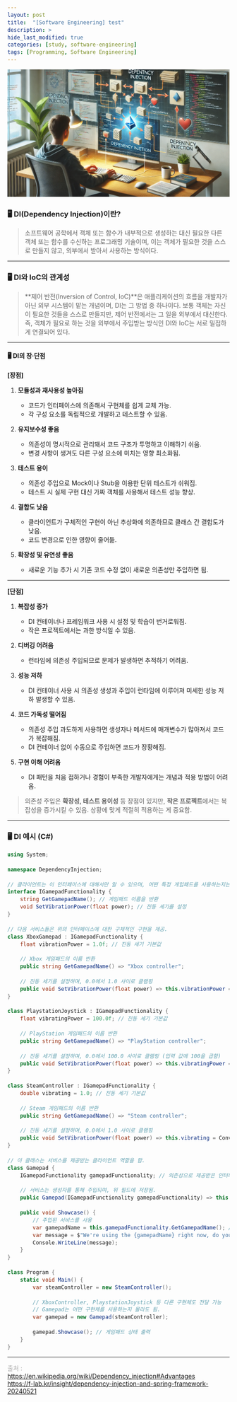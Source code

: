```yaml
---
layout: post
title:  "[Software Engineering] test"
description: >
hide_last_modified: true
categories: [study, software-engineering]
tags: [Programming, Software Engineering]
---
```

![](../../../assets/img/blog/software_engineering/di.png)


### 🖥️ DI(Dependency Injection)이란?
> 소프트웨어 공학에서 객체 또는 함수가 내부적으로 생성하는 대신 필요한 다른 객체 또는 함수를 수신하는 프로그래밍 기술이며, 이는 객체가 필요한 것을 스스로 만들지 않고, 외부에서 받아서 사용하는 방식이다.

-----
### 🖥️ DI와 IoC의 관계성
> **제어 반전(Inversion of Control, IoC)**은 애플리케이션의 흐름을 개발자가 아닌 외부 시스템이 맡는 개념이며, DI는 그 방법 중 하나이다.
보통 객체는 자신이 필요한 것들을 스스로 만들지만, 제어 반전에서는 그 일을 외부에서 대신한다. 즉, 객체가 필요로 하는 것을 외부에서 주입받는 방식인 DI와 IoC는 서로 밀접하게 연결되어 있다.

-----
#### 🖥️ DI의 장·단점

**[장점]**

1. **모듈성과 재사용성 높아짐**
   - 코드가 인터페이스에 의존해서 구현체를 쉽게 교체 가능.
   - 각 구성 요소를 독립적으로 개발하고 테스트할 수 있음.

2. **유지보수성 좋음**
   - 의존성이 명시적으로 관리돼서 코드 구조가 투명하고 이해하기 쉬움.
   - 변경 사항이 생겨도 다른 구성 요소에 미치는 영향 최소화됨.

3. **테스트 용이**
   - 의존성 주입으로 Mock이나 Stub을 이용한 단위 테스트가 쉬워짐.
   - 테스트 시 실제 구현 대신 가짜 객체를 사용해서 테스트 성능 향상.

4. **결합도 낮음**
   - 클라이언트가 구체적인 구현이 아닌 추상화에 의존하므로 클래스 간 결합도가 낮음.
   - 코드 변경으로 인한 영향이 줄어듦.

5. **확장성 및 유연성 좋음**
   - 새로운 기능 추가 시 기존 코드 수정 없이 새로운 의존성만 주입하면 됨.

---

**[단점]**

1. **복잡성 증가**
   - DI 컨테이너나 프레임워크 사용 시 설정 및 학습이 번거로워짐.
   - 작은 프로젝트에서는 과한 방식일 수 있음.

2. **디버깅 어려움**
   - 런타임에 의존성 주입되므로 문제가 발생하면 추적하기 어려움.

3. **성능 저하**
   - DI 컨테이너 사용 시 의존성 생성과 주입이 런타임에 이루어져 미세한 성능 저하 발생할 수 있음.

4. **코드 가독성 떨어짐**
   - 의존성 주입 과도하게 사용하면 생성자나 메서드에 매개변수가 많아져서 코드가 복잡해짐.
   - DI 컨테이너 없이 수동으로 주입하면 코드가 장황해짐.

5. **구현 이해 어려움**
   - DI 패턴을 처음 접하거나 경험이 부족한 개발자에게는 개념과 적용 방법이 어려움.


>의존성 주입은 **확장성, 테스트 용이성** 등 장점이 있지만, **작은 프로젝트**에서는 복잡성을 증가시킬 수 있음. 상황에 맞게 적절히 적용하는 게 중요함.

-----
### 🖥️ DI 예시 (C#)
```cs
using System;

namespace DependencyInjection;

// 클라이언트는 이 인터페이스에 대해서만 알 수 있으며, 어떤 특정 게임패드를 사용하는지는 알지 못함.
interface IGamepadFunctionality {
    string GetGamepadName(); // 게임패드 이름을 반환
    void SetVibrationPower(float power); // 진동 세기를 설정
}

// 다음 서비스들은 위의 인터페이스에 대한 구체적인 구현을 제공.
class XboxGamepad : IGamepadFunctionality {
    float vibrationPower = 1.0f; // 진동 세기 기본값

    // Xbox 게임패드의 이름 반환
    public string GetGamepadName() => "Xbox controller";

    // 진동 세기를 설정하며, 0.0에서 1.0 사이로 클램핑
    public void SetVibrationPower(float power) => this.vibrationPower = Math.Clamp(power, 0.0f, 1.0f);
}

class PlaystationJoystick : IGamepadFunctionality {
    float vibratingPower = 100.0f; // 진동 세기 기본값

    // PlayStation 게임패드의 이름 반환
    public string GetGamepadName() => "PlayStation controller";

    // 진동 세기를 설정하며, 0.0에서 100.0 사이로 클램핑 (입력 값에 100을 곱함)
    public void SetVibrationPower(float power) => this.vibratingPower = Math.Clamp(power * 100.0f, 0.0f, 100.0f);
}

class SteamController : IGamepadFunctionality {
    double vibrating = 1.0; // 진동 세기 기본값

    // Steam 게임패드의 이름 반환
    public string GetGamepadName() => "Steam controller";

    // 진동 세기를 설정하며, 0.0에서 1.0 사이로 클램핑
    public void SetVibrationPower(float power) => this.vibrating = Convert.ToDouble(Math.Clamp(power, 0.0f, 1.0f));
}

// 이 클래스는 서비스를 제공받는 클라이언트 역할을 함.
class Gamepad {
    IGamepadFunctionality gamepadFunctionality; // 의존성으로 제공받은 인터페이스를 저장

    // 서비스는 생성자를 통해 주입되며, 위 필드에 저장됨.
    public Gamepad(IGamepadFunctionality gamepadFunctionality) => this.gamepadFunctionality = gamepadFunctionality;

    public void Showcase() {
        // 주입된 서비스를 사용
        var gamepadName = this.gamepadFunctionality.GetGamepadName(); // 게임패드 이름 가져오기
        var message = $"We're using the {gamepadName} right now, do you want to change the vibrating power?";
        Console.WriteLine(message);
    }
}

class Program {
    static void Main() {
        var steamController = new SteamController();

        // XboxController, PlaystationJoystick 등 다른 구현체도 전달 가능
        // Gamepad는 어떤 구현체를 사용하는지 몰라도 됨.
        var gamepad = new Gamepad(steamController);

        gamepad.Showcase(); // 게임패드 상태 출력
    }
}

```

-----

<span style="font-size:14px; color:darkgray;"> 출처 : <br>
https://en.wikipedia.org/wiki/Dependency_injection#Advantages <br>
https://f-lab.kr/insight/dependency-injection-and-spring-framework-20240521 <br>
</span>
